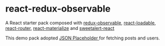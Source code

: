 # react-redux-observable

A React starter pack composed with <a href="https://github.com/redux-observable/redux-observable">redux-observable</a>, <a href="https://github.com/jamiebuilds/react-loadable">react-loadable</a>, <a href="https://reacttraining.com/react-router/web/guides/philosophy"> react-router</a>,  <a href="https://react-materialize.github.io/#/">react-materialize</a> and <a href="https://github.com/chentsulin/sweetalert-react">sweetalert-react</a>

This demo pack adopted <a href="https://jsonplaceholder.typicode.com/"> JSON Placeholder </a> for fetching posts and users.


